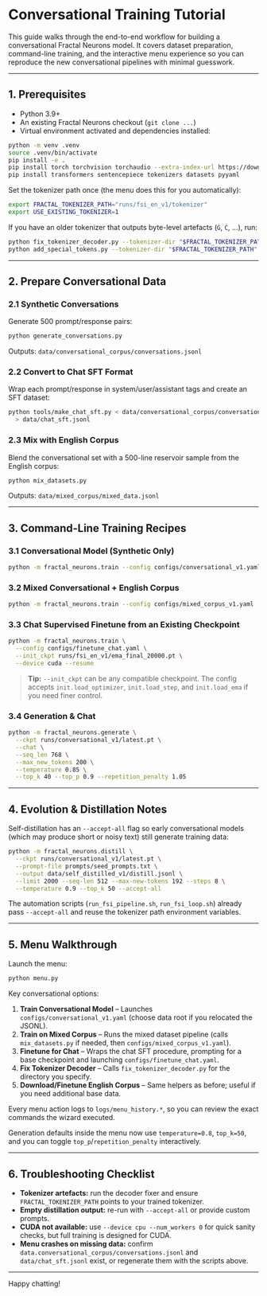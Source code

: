 # Conversational Training Tutorial

This guide walks through the end-to-end workflow for building a conversational Fractal Neurons model. It covers dataset preparation, command-line training, and the interactive menu experience so you can reproduce the new conversational pipelines with minimal guesswork.

---

## 1. Prerequisites

- Python 3.9+
- An existing Fractal Neurons checkout (`git clone ...`)
- Virtual environment activated and dependencies installed:

```bash
python -m venv .venv
source .venv/bin/activate
pip install -e .
pip install torch torchvision torchaudio --extra-index-url https://download.pytorch.org/whl/cu121
pip install transformers sentencepiece tokenizers datasets pyyaml
```

Set the tokenizer path once (the menu does this for you automatically):

```bash
export FRACTAL_TOKENIZER_PATH="runs/fsi_en_v1/tokenizer"
export USE_EXISTING_TOKENIZER=1
```

If you have an older tokenizer that outputs byte-level artefacts (`Ġ`, `Ċ`, …), run:

```bash
python fix_tokenizer_decoder.py --tokenizer-dir "$FRACTAL_TOKENIZER_PATH"
python add_special_tokens.py --tokenizer-dir "$FRACTAL_TOKENIZER_PATH"
```

---

## 2. Prepare Conversational Data

### 2.1 Synthetic Conversations

Generate 500 prompt/response pairs:

```bash
python generate_conversations.py
```
Outputs: `data/conversational_corpus/conversations.jsonl`

### 2.2 Convert to Chat SFT Format

Wrap each prompt/response in system/user/assistant tags and create an SFT dataset:

```bash
python tools/make_chat_sft.py < data/conversational_corpus/conversations.jsonl \
  > data/chat_sft.jsonl
```

### 2.3 Mix with English Corpus

Blend the conversational set with a 500-line reservoir sample from the English corpus:

```bash
python mix_datasets.py
```
Outputs: `data/mixed_corpus/mixed_data.jsonl`

---

## 3. Command-Line Training Recipes

### 3.1 Conversational Model (Synthetic Only)

```bash
python -m fractal_neurons.train --config configs/conversational_v1.yaml
```

### 3.2 Mixed Conversational + English Corpus

```bash
python -m fractal_neurons.train --config configs/mixed_corpus_v1.yaml
```

### 3.3 Chat Supervised Finetune from an Existing Checkpoint

```bash
python -m fractal_neurons.train \
  --config configs/finetune_chat.yaml \
  --init_ckpt runs/fsi_en_v1/ema_final_20000.pt \
  --device cuda --resume
```

> **Tip:** `--init_ckpt` can be any compatible checkpoint. The config accepts `init.load_optimizer`, `init.load_step`, and `init.load_ema` if you need finer control.

### 3.4 Generation & Chat

```bash
python -m fractal_neurons.generate \
  --ckpt runs/conversational_v1/latest.pt \
  --chat \
  --seq_len 768 \
  --max_new_tokens 200 \
  --temperature 0.85 \
  --top_k 40 --top_p 0.9 --repetition_penalty 1.05
```

---

## 4. Evolution & Distillation Notes

Self-distillation has an `--accept-all` flag so early conversational models (which may produce short or noisy text) still generate training data:

```bash
python -m fractal_neurons.distill \
  --ckpt runs/conversational_v1/latest.pt \
  --prompt-file prompts/seed_prompts.txt \
  --output data/self_distilled_v1/distill.jsonl \
  --limit 2000 --seq-len 512 --max-new-tokens 192 --steps 8 \
  --temperature 0.9 --top_k 50 --accept-all
```

The automation scripts (`run_fsi_pipeline.sh`, `run_fsi_loop.sh`) already pass `--accept-all` and reuse the tokenizer path environment variables.

---

## 5. Menu Walkthrough

Launch the menu:

```bash
python menu.py
```

Key conversational options:

1. **Train Conversational Model** – Launches `configs/conversational_v1.yaml` (choose data root if you relocated the JSONL).
2. **Train on Mixed Corpus** – Runs the mixed dataset pipeline (calls `mix_datasets.py` if needed, then `configs/mixed_corpus_v1.yaml`).
3. **Finetune for Chat** – Wraps the chat SFT procedure, prompting for a base checkpoint and launching `configs/finetune_chat.yaml`.
4. **Fix Tokenizer Decoder** – Calls `fix_tokenizer_decoder.py` for the directory you specify.
5. **Download/Finetune English Corpus** – Same helpers as before; useful if you need additional base data.

Every menu action logs to `logs/menu_history.*`, so you can review the exact commands the wizard executed.

Generation defaults inside the menu now use `temperature=0.8`, `top_k=50`, and you can toggle `top_p`/`repetition_penalty` interactively.

---

## 6. Troubleshooting Checklist

- **Tokenizer artefacts:** run the decoder fixer and ensure `FRACTAL_TOKENIZER_PATH` points to your trained tokenizer.
- **Empty distillation output:** re-run with `--accept-all` or provide custom prompts.
- **CUDA not available:** use `--device cpu --num_workers 0` for quick sanity checks, but full training is designed for CUDA.
- **Menu crashes on missing data:** confirm `data.conversational_corpus/conversations.jsonl` and `data/chat_sft.jsonl` exist, or regenerate them with the scripts above.

---

Happy chatting!
